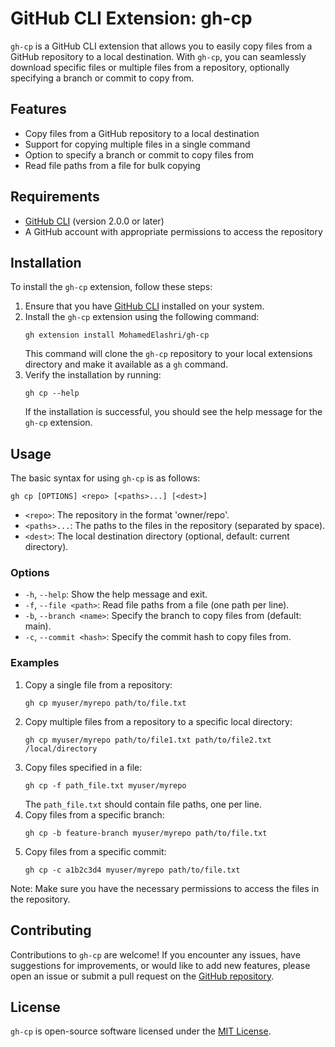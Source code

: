# GitHub CLI Extension: gh-cp
`gh-cp` is a GitHub CLI extension that allows you to easily copy files from a GitHub repository to a local destination. With `gh-cp`, you can seamlessly download specific files or multiple files from a repository, optionally specifying a branch or commit to copy from.

## Features
- Copy files from a GitHub repository to a local destination
- Support for copying multiple files in a single command
- Option to specify a branch or commit to copy files from
- Read file paths from a file for bulk copying

## Requirements
- [GitHub CLI](https://cli.github.com/) (version 2.0.0 or later)
- A GitHub account with appropriate permissions to access the repository

## Installation
To install the `gh-cp` extension, follow these steps:

1. Ensure that you have [GitHub CLI](https://cli.github.com/) installed on your system.
2. Install the `gh-cp` extension using the following command:
   ```
   gh extension install MohamedElashri/gh-cp
   ```
   This command will clone the `gh-cp` repository to your local extensions directory and make it available as a `gh` command.
3. Verify the installation by running:
   ```
   gh cp --help
   ```
   If the installation is successful, you should see the help message for the `gh-cp` extension.

## Usage
The basic syntax for using `gh-cp` is as follows:
```
gh cp [OPTIONS] <repo> [<paths>...] [<dest>]
```
- `<repo>`: The repository in the format 'owner/repo'.
- `<paths>...`: The paths to the files in the repository (separated by space).
- `<dest>`: The local destination directory (optional, default: current directory).

### Options
- `-h`, `--help`: Show the help message and exit.
- `-f`, `--file <path>`: Read file paths from a file (one path per line).
- `-b`, `--branch <name>`: Specify the branch to copy files from (default: main).
- `-c`, `--commit <hash>`: Specify the commit hash to copy files from.

### Examples
1. Copy a single file from a repository:
   ```
   gh cp myuser/myrepo path/to/file.txt
   ```
2. Copy multiple files from a repository to a specific local directory:
   ```
   gh cp myuser/myrepo path/to/file1.txt path/to/file2.txt /local/directory
   ```
3. Copy files specified in a file:
   ```
   gh cp -f path_file.txt myuser/myrepo
   ```
   The `path_file.txt` should contain file paths, one per line.
4. Copy files from a specific branch:
   ```
   gh cp -b feature-branch myuser/myrepo path/to/file.txt
   ```
5. Copy files from a specific commit:
   ```
   gh cp -c a1b2c3d4 myuser/myrepo path/to/file.txt
   ```

Note: Make sure you have the necessary permissions to access the files in the repository.

## Contributing
Contributions to `gh-cp` are welcome! If you encounter any issues, have suggestions for improvements, or would like to add new features, please open an issue or submit a pull request on the [GitHub repository](https://github.com/MohamedElashri/gh-cp).

## License
`gh-cp` is open-source software licensed under the [MIT License](https://github.com/MohamedElashri/gh-cp/blob/main/LICENSE).
```

